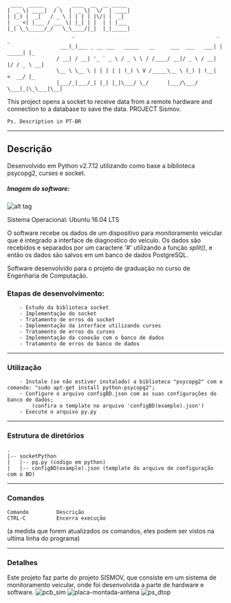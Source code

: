 
```
 ____  _____    _    ____  __  __ _____ 
|  _ \| ____|  / \  |  _ \|  \/  | ____|
| |_) |  _|   / _ \ | | | | |\/| |  _|  
|  _ <| |___ / ___ \| |_| | |  | | |___ 
|_| \_\_____/_/   \_\____/|_|  |_|_____|
				     _                                              _        _   
				 ___(_)___ _ __ ___   _____   __     ___  ___   ___| | _____| |_ 
				/ __| / __| '_ ` _ \ / _ \ \ / /____/ __|/ _ \ / __| |/ / _ \ __|
				\__ \ \__ \ | | | | | (_) \ V /_____\__ \ (_) | (__|   <  __/ |_ 
				|___/_|___/_| |_| |_|\___/ \_/      |___/\___/ \___|_|\_\___|\__|

```
This project opens a socket to receive data from a remote hardware and connection to a database to save the data. PROJECT Sismov. 

    Ps. Description in PT-BR
------------------------------------------------------------------------
## Descrição
Desenvolvido em Python v2.7.12 utilizando como base a biblioteca psycopg2, curses e socket. 

##### Imagem do software: 
![alt tag](https://cloud.githubusercontent.com/assets/15522193/18116163/67d47fc0-6f13-11e6-9593-f91dd9bb03bc.png)

Sistema Operacional: Ubuntu 16.04 LTS 

O software recebe os dados de um dispositivo para monitoramento veicular que é integrado a interface de diagnostico do veiculo. Os dados são recebidos e separados por um caractere '#' utilizando a função _split()_, e então os dados são salvos em um banco de dados PostgreSQL.  

Software desenvolvido para o projeto de graduação no curso de Engenharia de Computação.

### Etapas de desenvolvimento:
		- Estudo da biblioteca socket
		- Implementação do socket
		- Tratamento de erros do socket
		- Implementação da interface utilizando curses
		- Tratamento de erros do curses
		- Implementação da conexão com o banco de dados
		- Tratamento de erros do banco de dados
        
------------------------------------------------------------------------	
### Utilização
        - Instale (se não estiver instalado) a biblioteca "psycopg2" com o comando: "sudo apt-get install python-psycopg2";
        - Configure o arquivo configBD.json com as suas configurações do banco de dados;
        	(confira o template no arquivo 'configBD(example).json')
        - Execute o arquivo py.py
        
------------------------------------------------------------------------		
### Estrutura de diretórios
	.
	|-- socketPython
	|	|-- pg.py (codigo em python)
	|	|-- configBD(example).json (template do arquivo de configuração com o BD)
	
------------------------------------------------------------------------
### Comandos
	Comando			Descrição
    CTRL-C          Encerra execução

(a medida que forem atualizados os comandos, eles podem ser vistos na ultima linha do programa)

-------------------------------------------------------------------------
### Detalhes
Este projeto faz parte do projeto SISMOV, que consiste em um sistema de monitoramento veicular, onde foi desenvolvida a parte de hardware e software.
![pcb_sim](https://cloud.githubusercontent.com/assets/15522193/23223502/fec2436a-f909-11e6-9f18-c49714e767bc.png)
![placa-montada-antena](https://cloud.githubusercontent.com/assets/15522193/23223503/fec3d446-f909-11e6-8b81-4ca39b395a36.jpg)
![ps_dtop](https://cloud.githubusercontent.com/assets/15522193/23223670/6b04de0c-f90a-11e6-8f2b-88aae639bd3d.png)

